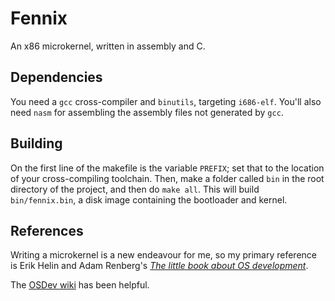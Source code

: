 # Fennix
An x86 microkernel, written in assembly and C.

## Dependencies
You need a `gcc` cross-compiler and `binutils`, targeting `i686-elf`. You'll also need `nasm` for assembling the assembly files not generated by `gcc`.

## Building
On the first line of the makefile is the variable `PREFIX`; set that to the location of your cross-compiling toolchain. Then, make a folder called `bin` in the root directory of the project, and then do `make all`. This will build `bin/fennix.bin`, a disk image containing the bootloader and kernel.

## References
Writing a microkernel is a new endeavour for me, so my primary reference is Erik Helin and Adam Renberg's *[The little book about OS development](https://littleosbook.github.io/)*.

The [OSDev wiki](https://wiki.osdev.org/) has been helpful.
